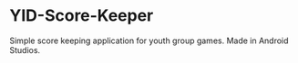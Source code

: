 # YID-Score-Keeper
Simple score keeping application for youth group games. Made in Android Studios.

